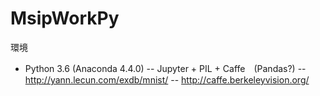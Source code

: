 # MsipWorkPy

環境
- Python 3.6 (Anaconda 4.4.0)
-- Jupyter + PIL + Caffe　(Pandas?)
-- http://yann.lecun.com/exdb/mnist/
-- http://caffe.berkeleyvision.org/
